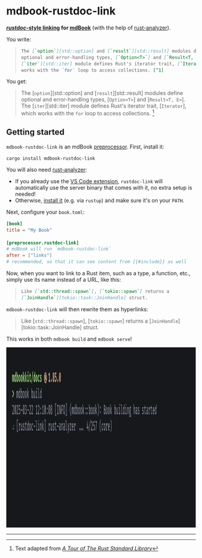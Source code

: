 # mdbook-rustdoc-link

**[_rustdoc_-style linking][rustdoc] for [mdBook]** (with the help of
[rust-analyzer]).

You write:

> ```md
> The [`option`][std::option] and [`result`][std::result] modules define
> optional and error-handling types, [`Option<T>`] and [`Result<T, E>`]. The
> [`iter`][std::iter] module defines Rust's iterator trait, [`Iterator`], which
> works with the `for` loop to access collections. [^1]
> ```

You get:

> The [`option`][std::option] and [`result`][std::result] modules define
> optional and error-handling types, [`Option<T>`] and [`Result<T, E>`]. The
> [`iter`][std::iter] module defines Rust's iterator trait, [`Iterator`], which
> works with the `for` loop to access collections. [^1]

## Getting started

`mdbook-rustdoc-link` is an mdBook [preprocessor]. First, install it:

```
cargo install mdbook-rustdoc-link
```

You will also need [rust-analyzer]:

- If you already use the [VS Code extension][ra-extension], `rustdoc-link` will
  automatically use the server binary that comes with it, no extra setup is
  needed!
- Otherwise, [install it][ra-install] (e.g. via `rustup`) and make sure it's on
  your `PATH`.

Next, configure your `book.toml`:

```toml
[book]
title = "My Book"

[preprocessor.rustdoc-link]
# mdBook will run `mdbook-rustdoc-link`
after = ["links"]
# recommended, so that it can see content from {{#include}} as well
```

Now, when you want to link to a Rust item, such as a type, a function, etc.,
simply use its name instead of a URL, like this:

> ```md
> Like [`std::thread::spawn`], [`tokio::spawn`] returns a
> [`JoinHandle`][tokio::task::JoinHandle] struct.
> ```

`mdbook-rustdoc-link` will then rewrite them as hyperlinks:

> Like [`std::thread::spawn`], [`tokio::spawn`] returns a
> [`JoinHandle`][tokio::task::JoinHandle] struct.

This works in both `mdbook build` and `mdbook serve`!

<img src="rustdoc-link/media/screencap.webp"
  alt="screen recording of mdbook-rustdoc-link during mdbook build"
  width="1920" height="480">

---

[^1]: Text adapted from [<cite>A Tour of The Rust Standard Library</cite>][tour]

[rustdoc]:
  https://doc.rust-lang.org/rustdoc/write-documentation/linking-to-items-by-name.html
[preprocessor]:
  https://rust-lang.github.io/mdBook/format/configuration/preprocessors.html
[ra-extension]:
  https://marketplace.visualstudio.com/items?itemName=rust-lang.rust-analyzer
[ra-install]: https://rust-analyzer.github.io/book/rust_analyzer_binary.html
[rust-analyzer]: https://rust-analyzer.github.io/
[mdBook]: https://rust-lang.github.io/mdBook/
[tour]:
  https://doc.rust-lang.org/stable/std/#a-tour-of-the-rust-standard-library
